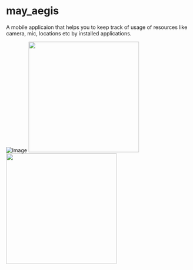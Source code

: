# may_aegis
A mobile applicaion that helps you to keep track of usage of resources like camera, mic, locations etc by installed applications. 

![Image](https://github.com/user-attachments/assets/79142a0b-2702-4173-b3d4-2895b30267f0)
<img src="https://github.com/user-attachments/assets/cb4dd634-0bd1-4ae5-8458-746307620191" width="300">
<img src="https://github.com/user-attachments/assets/1ce0b5ac-52c7-4e83-91c5-b0142a27d750" width="300">





